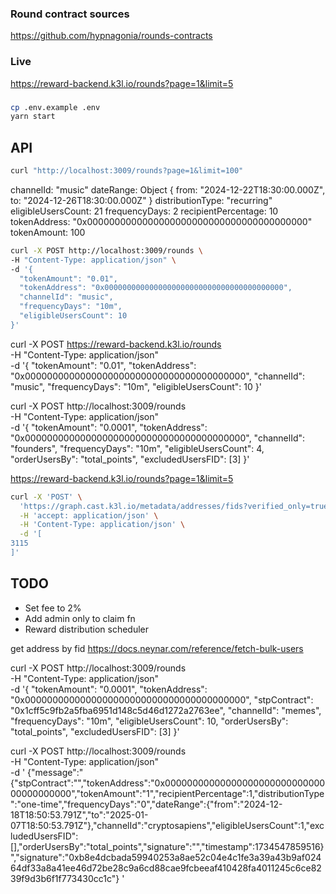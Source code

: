 ### Round contract sources
https://github.com/hypnagonia/rounds-contracts

### Live
https://reward-backend.k3l.io/rounds?page=1&limit=5

### 
```bash
cp .env.example .env
yarn start
```

## API

```bash
curl "http://localhost:3009/rounds?page=1&limit=100"
```

channelId: "music"
dateRange: Object { from: "2024-12-22T18:30:00.000Z", to: "2024-12-26T18:30:00.000Z" }
distributionType: "recurring"
eligibleUsersCount: 21
frequencyDays: 2
recipientPercentage: 10
tokenAddress: "0x0000000000000000000000000000000000000000"
tokenAmount: 100


```bash
curl -X POST http://localhost:3009/rounds \
-H "Content-Type: application/json" \
-d '{
  "tokenAmount": "0.01",
  "tokenAddress": "0x0000000000000000000000000000000000000000",
  "channelId": "music",
  "frequencyDays": "10m",
  "eligibleUsersCount": 10
}'
```


curl -X POST https://reward-backend.k3l.io/rounds \
-H "Content-Type: application/json" \
-d '{
  "tokenAmount": "0.01",
  "tokenAddress": "0x0000000000000000000000000000000000000000",
  "channelId": "music",
  "frequencyDays": "10m",
  "eligibleUsersCount": 10
}'

curl -X POST http://localhost:3009/rounds \
-H "Content-Type: application/json" \
-d '{
  "tokenAmount": "0.0001",
  "tokenAddress": "0x0000000000000000000000000000000000000000",
  "channelId": "founders",
  "frequencyDays": "10m",
  "eligibleUsersCount": 4,
  "orderUsersBy": "total_points",
  "excludedUsersFID": [3]
}'

https://reward-backend.k3l.io/rounds?page=1&limit=5

```bash
curl -X 'POST' \
  'https://graph.cast.k3l.io/metadata/addresses/fids?verified_only=true' \
  -H 'accept: application/json' \
  -H 'Content-Type: application/json' \
  -d '[
3115
]'
```

## TODO

* Set fee to 2%
* Add admin only to claim fn
* Reward distribution scheduler


get address by fid
https://docs.neynar.com/reference/fetch-bulk-users


curl -X POST http://localhost:3009/rounds \
-H "Content-Type: application/json" \
-d '{
  "tokenAmount": "0.0001",
  "tokenAddress": "0x0000000000000000000000000000000000000000",
  "stpContract": "0x1cff5c9fb2a5fba6951d148c5d46d1272a2763ee",
  "channelId": "memes",
  "frequencyDays": "10m",
  "eligibleUsersCount": 10,
  "orderUsersBy": "total_points",
  "excludedUsersFID": [3]
}'


curl -X POST http://localhost:3009/rounds \
-H "Content-Type: application/json" \
-d '
{"message":"{\"stpContract\":\"\",\"tokenAddress\":\"0x0000000000000000000000000000000000000000\",\"tokenAmount\":\"1\",\"recipientPercentage\":1,\"distributionType\":\"one-time\",\"frequencyDays\":\"0\",\"dateRange\":{\"from\":\"2024-12-18T18:50:53.791Z\",\"to\":\"2025-01-07T18:50:53.791Z\"},\"channelId\":\"cryptosapiens\",\"eligibleUsersCount\":1,\"excludedUsersFID\":[],\"orderUsersBy\":\"total_points\",\"signature\":\"\",\"timestamp\":1734547859516}","signature":"0xb8e4dcbada59940253a8ae52c04e4c1fe3a39a43b9af02464df33a8a41ee46d72be28c9a6cd88cae9fcbeeaf410428fa4011245c6ce8239f9d3b6f1f773430cc1c"}
'

